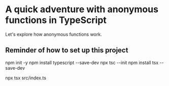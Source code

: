 # A quick adventure with anonymous functions in TypeScript 

Let's explore how anonymous functions work.

## Reminder of how to set up this project

npm init -y
npm install typescript --save-dev
npx tsc --init 
npm install tsx --save-dev

npx tsx src/index.ts 